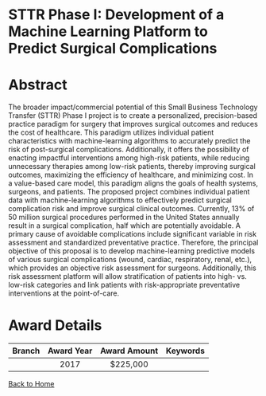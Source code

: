 
STTR Phase I: Development of a Machine Learning Platform to Predict Surgical Complications
==========================================================================================

# Abstract


The broader impact/commercial potential of this Small Business Technology Transfer (STTR) Phase I project is to create a personalized, precision-based practice paradigm for surgery that improves surgical outcomes and reduces the cost of healthcare. This paradigm utilizes individual patient characteristics with machine-learning algorithms to accurately predict the risk of post-surgical complications. Additionally, it offers the possibility of enacting impactful interventions among high-risk patients, while reducing unnecessary therapies among low-risk patients, thereby improving surgical outcomes, maximizing the efficiency of healthcare, and minimizing cost. In a value-based care model, this paradigm aligns the goals of health systems, surgeons, and patients. The proposed project combines individual patient data with machine-learning algorithms to effectively predict surgical complication risk and improve surgical clinical outcomes. Currently, 13% of 50 million surgical procedures performed in the United States annually result in a surgical complication, half which are potentially avoidable. A primary cause of avoidable complications include significant variable in risk assessment and standardized preventative practice. Therefore, the principal objective of this proposal is to develop machine-learning predictive models of various surgical complications (wound, cardiac, respiratory, renal, etc.), which provides an objective risk assessment for surgeons. Additionally, this risk assessment platform will allow stratification of patients into high- vs. low-risk categories and link patients with risk-appropriate preventative interventions at the point-of-care.  

# Award Details

|Branch|Award Year|Award Amount|Keywords|
| :---: | :---: | :---: | :---: |
||2017|$225,000||
  
  


[Back to Home](https://github.com/chrischow/dod_sbir_awards#307)